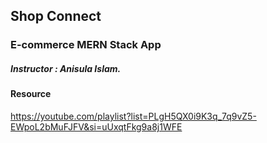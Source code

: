 ## Shop Connect 
### E-commerce MERN Stack App

##### Instructor : Anisula Islam. 

#### Resource
https://youtube.com/playlist?list=PLgH5QX0i9K3q_7q9vZ5-EWpoL2bMuFJFV&si=uUxqtFkg9a8j1WFE